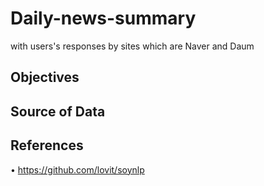 # Daily-news-summary
 with users's responses by sites which are Naver and Daum
 
 ## Objectives
 
 ## Source of Data
 
 ## References
 • https://github.com/lovit/soynlp
